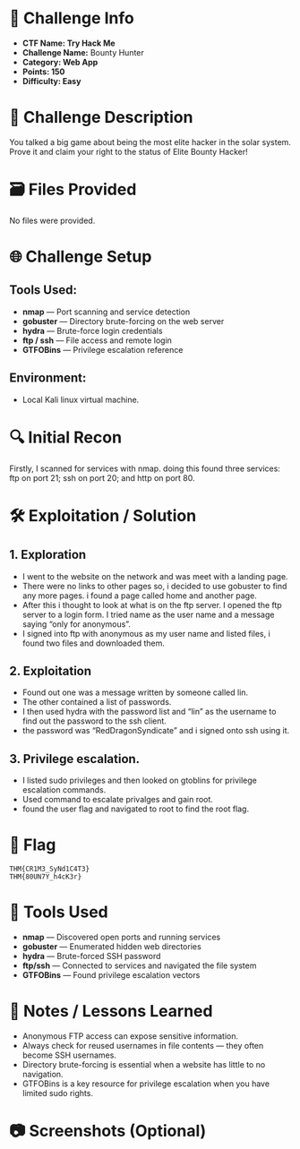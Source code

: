 # 📌 Challenge Info

- **CTF Name: Try Hack Me**
- **Challenge Name:** Bounty Hunter
- **Category: Web App**
- **Points: 150**
- **Difficulty: Easy**

# 🧠 Challenge Description

You talked a big game about being the most elite hacker in the solar system. Prove it and claim your right to the status of Elite Bounty Hacker!

# 🗃️ Files Provided

No files were provided.

# 🌐 Challenge Setup

## **Tools Used:**

- **nmap** — Port scanning and service detection
- **gobuster** — Directory brute-forcing on the web server
- **hydra** — Brute-force login credentials
- **ftp / ssh** — File access and remote login
- **GTFOBins** — Privilege escalation reference

## **Environment:**

- Local Kali linux virtual machine.

# 🔍 Initial Recon

Firstly, I scanned for services with nmap. doing this found three services: ftp on port 21; ssh on port 20; and http on port 80.

# 🛠️ Exploitation / Solution

## 1. Exploration

- I went to the website on the network and was meet with a landing page.
- There were no links to other pages so, i decided to use gobuster to find any more pages. i found a page called home and another page.
- After this i thought to look at what is on the ftp server. I opened the ftp server to a login form. I tried name as the user name and a message saying “only for anonymous”.
- I signed into ftp with anonymous as my user name and listed files, i found two files and downloaded them.

## 2. Exploitation

- Found out one was a message written by someone called lin.
- The other contained a list of passwords.
- I then used hydra with the password list and “lin” as the username to find out the password to the ssh client.
- the password was “RedDragonSyndicate” and i signed onto ssh using it.

## 3. Privilege escalation.

- I listed sudo privileges and then looked on gtoblins for privilege escalation commands.
- Used command to escalate privalges and gain root.
- found the user flag and navigated to root to find the root flag.

# 🏴 Flag

```
THM{CR1M3_SyNd1C4T3}
THM{80UN7Y_h4cK3r}
```

# 🧪 Tools Used

- **nmap** — Discovered open ports and running services
- **gobuster** — Enumerated hidden web directories
- **hydra** — Brute-forced SSH password
- **ftp/ssh** — Connected to services and navigated the file system
- **GTFOBins** — Found privilege escalation vectors

# 📝 Notes / Lessons Learned

- Anonymous FTP access can expose sensitive information.
- Always check for reused usernames in file contents — they often become SSH usernames.
- Directory brute-forcing is essential when a website has little to no navigation.
- GTFOBins is a key resource for privilege escalation when you have limited sudo rights.

# 📷 Screenshots (Optional)
